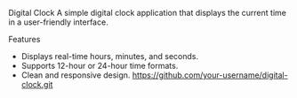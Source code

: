Digital Clock
A simple digital clock application that displays the current time in a user-friendly interface.

Features
- Displays real-time hours, minutes, and seconds.
- Supports 12-hour or 24-hour time formats.
- Clean and responsive design.
 https://github.com/your-username/digital-clock.git
